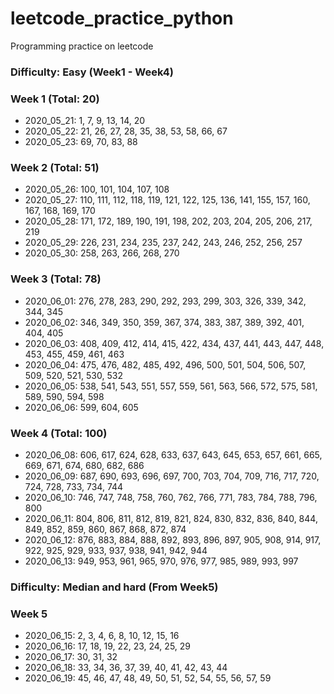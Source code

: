 # leetcode_practice_python
Programming practice on leetcode

### Difficulty: Easy (Week1 - Week4)
### Week 1 (Total: 20)
- 2020_05_21: 1, 7, 9, 13, 14, 20
- 2020_05_22: 21, 26, 27, 28, 35, 38, 53, 58, 66, 67
- 2020_05_23: 69, 70, 83, 88
  
### Week 2 (Total: 51)
- 2020_05_26: 100, 101, 104, 107, 108
- 2020_05_27: 110, 111, 112, 118, 119, 121, 122, 125, 136, 141, 155, 157, 160, 167, 168, 169, 170
- 2020_05_28: 171, 172, 189, 190, 191, 198, 202, 203, 204, 205, 206, 217, 219
- 2020_05_29: 226, 231, 234, 235, 237, 242, 243, 246, 252, 256, 257
- 2020_05_30: 258, 263, 266, 268, 270
  
### Week 3 (Total: 78)
- 2020_06_01: 276, 278, 283, 290, 292, 293, 299, 303, 326, 339, 342, 344, 345
- 2020_06_02: 346, 349, 350, 359, 367, 374, 383, 387, 389, 392, 401, 404, 405
- 2020_06_03: 408, 409, 412, 414, 415, 422, 434, 437, 441, 443, 447, 448, 453, 455, 459, 461, 463
- 2020_06_04: 475, 476, 482, 485, 492, 496, 500, 501, 504, 506, 507, 509, 520, 521, 530, 532
- 2020_06_05: 538, 541, 543, 551, 557, 559, 561, 563, 566, 572, 575, 581, 589, 590, 594, 598
- 2020_06_06: 599, 604, 605
  
### Week 4 (Total: 100)
- 2020_06_08: 606, 617, 624, 628, 633, 637, 643, 645, 653, 657, 661, 665, 669, 671, 674, 680, 682, 686
- 2020_06_09: 687, 690, 693, 696, 697, 700, 703, 704, 709, 716, 717, 720, 724, 728, 733, 734, 744
- 2020_06_10: 746, 747, 748, 758, 760, 762, 766, 771, 783, 784, 788, 796, 800
- 2020_06_11: 804, 806, 811, 812, 819, 821, 824, 830, 832, 836, 840, 844, 849, 852, 859, 860, 867, 868, 872, 874
- 2020_06_12: 876, 883, 884, 888, 892, 893, 896, 897, 905, 908, 914, 917, 922, 925, 929, 933, 937, 938, 941, 942, 944
- 2020_06_13: 949, 953, 961, 965, 970, 976, 977, 985, 989, 993, 997
  
### Difficulty: Median and hard (From Week5)
### Week 5
- 2020_06_15: 2, 3, 4, 6, 8, 10, 12, 15, 16
- 2020_06_16: 17, 18, 19, 22, 23, 24, 25, 29
- 2020_06_17: 30, 31, 32
- 2020_06_18: 33, 34, 36, 37, 39, 40, 41, 42, 43, 44
- 2020_06_19: 45, 46, 47, 48, 49, 50, 51, 52, 54, 55, 56, 57, 59
